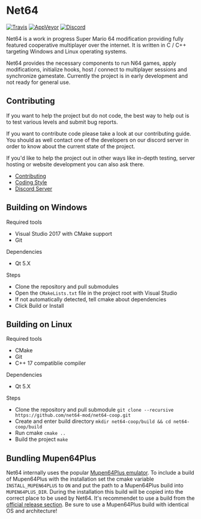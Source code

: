 # Net64


[![Travis](https://travis-ci.com/net64-mod/net64-coop.svg?branch=master)](https://travis-ci.com/net64-mod/net64-coop)
[![AppVeyor](https://ci.appveyor.com/api/projects/status/h05a12lw1tbab6q8/branch/master?svg=true)](https://ci.appveyor.com/project/Henrik0x7F/net64-coop-qyobq/branch/master)
[![Discord](https://img.shields.io/discord/559982917049253898.svg?colorB=697ec4&logo=discord&logoColor=white&style=flat)](https://discord.gg/GgGUKH8)

Net64 is a work in progress Super Mario 64 modification providing fully featured cooperative multiplayer over the internet. It is written in C / C++ targeting Windows and Linux operating systems.

Net64 provides the necessary components to run N64 games, apply modifications, initialize hooks, host / connect to multiplayer sessions and synchronize gamestate. Currently the project is in early development and not ready for general use.

## Contributing

If you want to help the project but do not code, the best way to help out is to test various levels and submit bug reports.

If you want to contribute code please take a look at our contributing guide. You should as well contact one of the developers on our discord server in order to know about the current state of the project.

If you'd like to help the project out in other ways like in-depth testing, server hosting or website development you can also ask there.
- [Contributing](CONTRIBUTING.md)
- [Coding Style](CODING_STYLE.md)
- [Discord Server](https://discord.gg/GgGUKH8)
 
 ## Building on Windows
 
 Required tools
 - Visual Studio 2017 with CMake support
 - Git
 
 Dependencies
 - Qt 5.X
 
 Steps
 - Clone the repository and pull submodules
 - Open the `CMakeLists.txt` file in the project root with Visual Studio
 - If not automatically detected, tell cmake about dependencies
 - Click Build or Install
 
 ## Building on Linux
 
 Required tools
 - CMake
 - Git
 - C++ 17 compatiblie compiler
 
 Dependencies
 - Qt 5.X
 
 Steps
 - Clone the repository and pull submodule `git clone --recursive https://github.com/net64-mod/net64-coop.git`
 - Create and enter build directory `mkdir net64-coop/build && cd net64-coop/build`
 - Run cmake `cmake ..`
 - Build the project `make`
 
 ## Bundling Mupen64Plus
 Net64 internally uses the popular [Mupen64Plus emulator](https://github.com/mupen64plus). To include a build of Mupen64Plus with the installation set the cmake variable `INSTALL_MUPEN64PLUS` to `ON` and put the path to a Mupen64Plus build into `MUPEN64PLUS_DIR`. During the installation this build will be copied into the correct place to be used by Net64. It's recommendet to use a build from the [official release section](https://github.com/mupen64plus/mupen64plus-core/releases). Be sure to use a Mupen64Plus build with identical OS and architecture!
